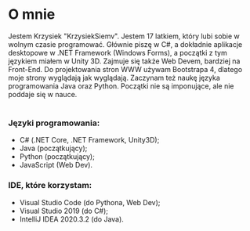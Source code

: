 # O mnie
Jestem Krzysiek "KrzysiekSiemv". Jestem 17 latkiem, który lubi sobie w wolnym czasie programować. Głównie piszę w C#, a dokładnie aplikacje desktopowe w .NET Framework (Windows Forms), a początki z tym językiem miałem w Unity 3D. Zajmuje się także Web Devem, bardziej na Front-End. Do projektowania stron WWW używam Bootstrapa 4, dlatego moje strony wyglądają jak wyglądają. Zaczynam też naukę języka programowania Java oraz Python. Początki nie są imponujące, ale nie poddaje się w nauce.
<br><br>
### Języki programowania: 
* C# (.NET Core, .NET Framework, Unity3D); 
* Java (początkujący); 
* Python (początkujący); 
* JavaScript (Web Dev).

### IDE, które korzystam: 
* Visual Studio Code (do Pythona, Web Dev);
* Visual Studio 2019 (do C#);
* IntelliJ IDEA 2020.3.2 (do Java).
